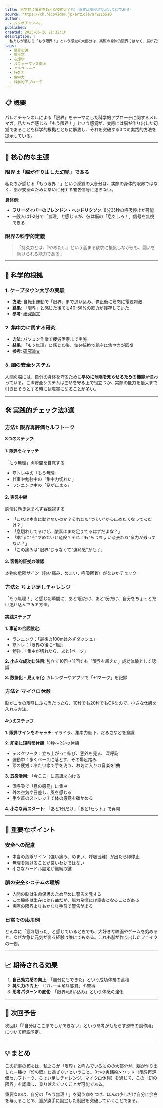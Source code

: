 ```yaml
---
title: 科学的に限界を超える技術大全#1「限界は脳が作り出した幻である」
source: https://ch.nicovideo.jp/article/ar2215510
author:
  - パレオチャンネル
published:
created: 2025-05-28 21:32:18
description: |
  私たちが感じる「もう限界！」という感覚の大部分は、実際の身体的限界ではなく、脳が安全のために早めに発する警告信号に過ぎない。科学的根拠に基づいた3つの実践的チェック法で、脳が作り出す「ニセの限界」を突破する方法を解説。
tags:
  - 限界突破
  - 脳科学
  - 心理学
  - パフォーマンス向上
  - セルフトーク
  - 持久力
  - 集中力
  - 科学的アプローチ
---
```


## 📋 概要

パレオチャンネルによる「限界」をテーマにした科学的アプローチに関するメルマガ。私たちが感じる「もう限界！」という感覚が、実際には脳が作り出した幻覚であることを科学的根拠とともに解説し、それを突破する3つの実践的方法を提示している。

---

## 🧠 核心的な主張

### 限界は「脳が作り出した幻覚」である

私たちが感じる「もう限界！」という感覚の大部分は、実際の身体的限界ではなく、脳が安全のために早めに発する警告信号に過ぎない。

**具体例**:

- **フリーダイバーのブレンドン・ヘンドリクソン**: 8分35秒の呼吸停止が可能
- 一般人は1-2分で「無理」と感じるが、彼は脳の「息をしろ！」信号を無視できる

### 限界の科学的定義
>
> 「持久力とは、『やめたい』という高まる欲求に抵抗しながらも、闘いを続けられる能力である」

---

## 🔬 科学的根拠

### 1. ケープタウン大学の実験

- **方法**: 自転車運動で「限界」まで追い込み、停止後に筋肉に電気刺激
- **結果**: 「限界」と感じた後でも40-50%の筋力が残存していた
- **参考**: [研究論文](https://pmc.ncbi.nlm.nih.gov/articles/PMC1724966/)

### 2. 集中力に関する研究

- **方法**: パソコン作業で疲労困憊まで実施
- **結果**: 「もう無理」と感じた後、気分転換で即座に集中力が回復
- **参考**: [研究論文](https://pubmed.ncbi.nlm.nih.gov/21211793/)

### 3. 脳の安全システム

人間の脳には、自分の身体を守るために**早めに危険を知らせるための機能**が備わっている。この安全システムは生命を守る上で役立つが、実際の能力を最大まで引き出そうとする時には障害になることが多い。

---

## 🛠 実践的チェック法3選

### 方法1: 限界再評価セルフトーク

**3つのステップ**:

#### 1. 限界をキャッチ

「もう無理」の瞬間を自覚する

- 筋トレ中の「もう無理」
- 仕事や勉強中の「集中力切れた」
- ランニング中の「足が止まる」

#### 2. 実況中継

感情に巻き込まれず客観視する

- 「これは本当に動けないのか？それとも"つらい"から止めたくなってるだけ？」
- 「息切れしてるけど、酸素はまだ足りてるはずだよな？」
- 「本当に"今"やめないと危険？それとも"もうちょい頑張れる"余力が残ってない？」
- 「この痛みは"限界"じゃなくて"違和感"かも？」

#### 3. 客観的証拠の確認

本物の危険サイン（強い痛み、めまい、呼吸困難）がないかチェック

### 方法2: ちょい足しチャレンジ

「もう無理！」と感じた瞬間に、あと1回だけ、あと1分だけ、自分をちょっとだけ追い込んでみる方法。

#### 実践ステップ

**1. 事前の合図設定**:

- ランニング：「最後の100mは必ずダッシュ」
- 筋トレ：「限界の後に+1回」
- 勉強：「集中が切れたら、あと1ページ」

**2. 小さな成功に注目**:
腕立て10回→11回でも「限界を超えた」成功体験として認識

**3. 数値化・見える化**:
カレンダーやアプリで「+1マーク」を記録

### 方法3: マイクロ休憩

脳がニセの限界にぶち当たったら、10秒でも20秒でもOKなので、小さな休憩を入れる方法。

#### 4つのステップ

**1. 限界サインをキャッチ**:
イライラ、集中力低下、だるさなどを意識

**2. 即座に短時間休憩**:
10秒〜2分の休憩

- デスクワーク：立ち上がって伸び、窓外を見る、深呼吸
- 運動中：歩くペースに落とす、その場足踏み
- 頭の疲労：冷たい水で手を洗う、お気に入りの音楽を1曲

**3. 五感活用**:
「今ここ」に意識を向ける

- 深呼吸で「息の感覚」に集中
- 外の空気や日差し、風を感じる
- 手や首のストレッチで体の感覚を確かめる

**4. 小さな再スタート**:
「あと1分だけ」「あと1セット」で再開

---

## 🎯 重要なポイント

### 安全への配慮

- 本当の危険サイン（強い痛み、めまい、呼吸困難）が出たら即停止
- 無理を続けることが良いわけではない
- 小さなハードル設定が継続の鍵

### 脳の安全システムの理解

- 人間の脳は生命保護のため早めに警告を発する
- この機能は生存には有益だが、能力発揮には障害となることがある
- 実際の限界よりもかなり手前で警告が出る

### 日常での応用例

どんなに「疲れ切った」と感じているときでも、大好きな映画やゲームを始めると、なぜか急に元気が出る経験は誰にでもある。これも脳が作り出したフェイクの一例。

---

## 📈 期待される効果

1. **自己効力感の向上**: 「自分にもできた」という成功体験の蓄積
2. **持久力の向上**: 「ブレーキ解除感覚」の習得
3. **思考パターンの変化**: 「限界=思い込み」という体感の強化

---

## 🔮 次回予告

次回は「『自分はここまでしかできない』という思考がもたらす恐怖の副作用」について解説予定。

---

## 💡 まとめ

この記事の核心は、私たちが「限界」と呼んでいるものの大部分が、脳が作り出した一種の『幻の壁』に過ぎないということ。3つの実践的メソッド（限界再評価セルフトーク、ちょい足しチャレンジ、マイクロ休憩）を通じて、この「幻の限界」を認識し、乗り越えていくことが可能である。

重要なのは、自分の「もう無理！」を疑う癖をつけ、ほんの少しだけ自分に余白を与えることで、脳が勝手に設定した制限を突破していくことである。
